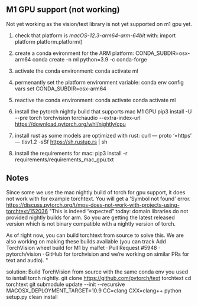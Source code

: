 ## M1 GPU support (not working)
Not yet working as the vision/text library is not yet supported on m1 gpu yet. 

1. check that platform is _macOS-12.3-arm64-arm-64bit_ with:
        import platform
        platform.platform()

2. create a conda evironment for the ARM platform:
        CONDA_SUBDIR=osx-arm64 conda create -n ml python=3.9 -c conda-forge

3. activate the conda environment:
        conda activate ml

4. permenantly set the platform environment variable:
        conda env config vars set CONDA_SUBDIR=osx-arm64

5. reactive the conda environment:
        conda activate
        conda activate ml

6. install the pytorch nightly build that supports mac M1 GPU
        pip3 install -U --pre torch torchvision torchaudio --extra-index-url https://download.pytorch.org/whl/nightly/cpu

7. install rust as some models are optimized with rust:
        curl — proto ‘=https’ — tlsv1.2 -sSf https://sh.rustup.rs | sh

8. install the requirements for mac:
        pip3 install -r requirements/requirements_mac_gpu.txt


## Notes
Since some we use the mac nightly build of torch for gpu support, it does not work with for example torchtext. You will get a 'Symbol not found' error.
https://discuss.pytorch.org/t/mps-does-not-work-with-projects-using-torchtext/152036
"This is indeed “expected” today: domain libraries do not provided nightly builds for arm. So you are getting the latest released version which is not binary compatible with a nightly version of torch.

As of right now, you can build torchtext from source to solve this.
We are also working on making these builds available (you can track Add TorchVision wheel build for M1 by malfet · Pull Request #5948 · pytorch/vision · GitHub for torchvision and we’re working on similar PRs for text and audio).
"

solution: Build TorchVision from source with the same conda env you used to isntall torch nightly.
        git clone https://github.com/pytorch/text torchtext
        cd torchtext
        git submodule update --init --recursive
        MACOSX_DEPLOYMENT_TARGET=10.9 CC=clang CXX=clang++ python setup.py clean install
